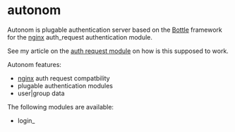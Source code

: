 # autonom

Autonom is plugable authentication server based on the [Bottle][bottlepy] framework
for the [nginx][nginx] auth_request authentication module.

See my article on the [auth request module][authrequest] on how is this supposed to work.

Autonom features:

- [nginx][nginx] auth request compatbility
- plugable authentication modules
- user|group data

The following modules are available:

- login_



[bottlepy]: http://bottlepy.org/
[nginx]: http://nginx.org/
[authrequest]: https://www.0ink.net/2019/05/10/nginx_mod_authrequest.html